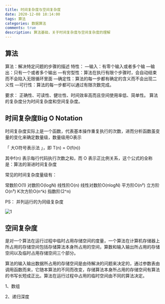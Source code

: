 ```yaml
---
title: 时间复杂度与空间复杂度
date: 2020-12-08 18:14:00
tags: 算法
categories: 数据算法
comments: true
description: 算法基础，关于时间复杂度与空间复杂度的理解
---
```


## 算法

算法：解决特定问题的步骤的描述
特性：
—输入：有零个输入或者多个输
—输出：只有一个或者多个输出
—有穷型性：算法在执行有限个步骤时，会自动结束而不会陷入无限循环里面
—确定性：算法的每一步都有确定的含义而不会出现二义性
—可行性：算法的每一步都可以通过有限次数完成。

要求：
正确性、可读性、健壮性、时间效率高而且空间使用率低、简单性。
算法的复杂度分为时间复杂度和空间复杂度。

## 时间复杂度Big O Notation

时间复杂度实际上是一个函数，代表基本操作重复执行的次数，进而分析函数虽变量的变化来确定数量级，数量级用O表示

「 大O符号表示法 」，即 T(n) = O(f(n))

其中f(n) 表示每行代码执行次数之和，而 O 表示正比例关系，这个公式的全称是：算法的渐进时间复杂度

常见的时间复杂度量级有：

常数阶O(1)
对数阶O(logN)
线性阶O(n)
线性对数阶O(nlogN)
平方阶O(n²)
立方阶O(n³)
K次方阶O(n^k)
指数阶(2^n)

PS： 并列运行的为同级复杂度

![1](1.png)

## 空间复杂度

是对一个算法在运行过程中临时占用存储空间的度量，一个算法在计算机存储器上所占用的存储空间包括存储算法本身所占用的空间，算数和输入输出所占用的存储空间以及临时占用存储空间三个部分。

算法的输入输出数据所占用的存储空间是由待解决的问题来决定的，通过参数表由调用函数而来，它随本算法的不同而改变，存储算法本身所占用的存储空间有算法的书写长短成正比。算法在运行过程中占用的临时空间由不同的算法决定。

1、数组

2、递归深度